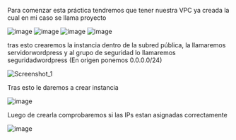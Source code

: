 Para comenzar esta práctica tendremos que tener nuestra VPC ya creada la cual en mi caso se llama proyecto

![image](https://github.com/user-attachments/assets/21960531-c5cc-467a-be8a-9dfa248228fe)
![image](https://github.com/user-attachments/assets/bdf84643-f1f6-47ee-8ebe-ea91641d5606)
![image](https://github.com/user-attachments/assets/1f95dab9-d862-4bc6-ad12-8422771a16d4)
![image](https://github.com/user-attachments/assets/b8af525e-4a0a-4b16-b48e-0def70a37da1)

tras esto crearemos la instancia dentro de la subred pública, la llamaremos
servidorwordpress y al grupo de seguridad lo llamaremos seguridadwordpress (En origen ponemos 0.0.0.0/24)

![Screenshot_1](https://github.com/user-attachments/assets/086a172f-6c6e-4edb-adf8-dfb2c4a4cf18)

Tras esto le daremos a crear instancia 

![image](https://github.com/user-attachments/assets/284efca8-acd9-41f2-aa7c-517aca719b45)

Luego de crearla comprobaremos si las IPs estan asignadas correctamente

![image](https://github.com/user-attachments/assets/ee8bc258-2aa3-443a-a7d9-ec2cd5951df6)











